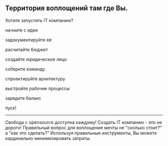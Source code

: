 ## Территория воплощений там где Вы.

Хотите запустить IT компанию?

начните с идеи

задокументируйте её

расчитайте бюджет

создайте юридическое лицо

соберите команду 

спроектируйте архитектуру

выстройте рабочие процессы

зарядите баланс

пуск!

<hr/>
Свобода с opensource доступна каждому!
Создать IT компанию - это не дорого!
Правильный вопрос для воплощение мечты не "сколько стоит?" а "как это сделать?"
Используя правильные инструменты, Вы можете кардинально минимизировать затраты.
